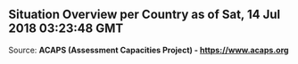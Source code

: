 ## Situation Overview per Country as of Sat, 14 Jul 2018 03:23:48 GMT

Source: **ACAPS (Assessment Capacities Project) - https://www.acaps.org**
